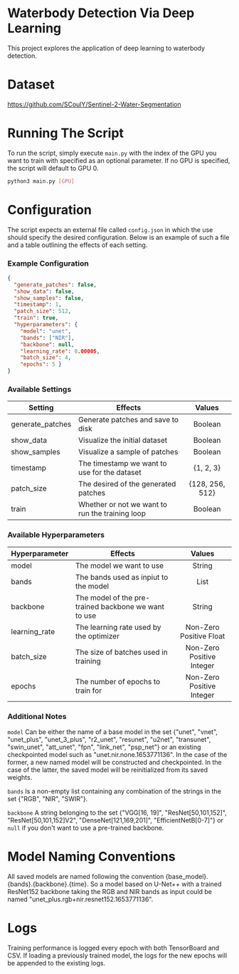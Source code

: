 # Waterbody Detection Via Deep Learning

This project explores the application of deep learning to waterbody detection.

# Dataset
https://github.com/SCoulY/Sentinel-2-Water-Segmentation

# Running The Script
To run the script, simply execute `main.py` with the index of the GPU you want to train with specified as an optional parameter. If no GPU is specified, the script will default to GPU 0.
```bash
python3 main.py [GPU]
```

# Configuration
The script expects an external file called `config.json` in which the use should specify the desired configuration. Below is an example of such a file and a table outlining the effects of each setting.

### Example Configuration
```json
{
  "generate_patches": false,
  "show_data": false,
  "show_samples": false,
  "timestamp": 1,
  "patch_size": 512,
  "train": true,
  "hyperparameters": {
    "model": "unet",
    "bands": ["NIR"],
    "backbone": null,
    "learning_rate": 0.00005,
    "batch_size": 4,
    "epochs": 5 }
}
```

### Available Settings
| Setting          | Effects                                          |  Values         |
|------------------|--------------------------------------------------|:---------------:|
| generate_patches | Generate patches and save to disk                | Boolean         |
| show_data        | Visualize the initial dataset                    | Boolean         |
| show_samples     | Visualize a sample of patches                    | Boolean         |
| timestamp        | The timestamp we want to use for the dataset     | {1, 2, 3}       |
| patch_size       | The desired of the generated patches             | {128, 256, 512} |
| train            | Whether or not we want to run the training loop  | Boolean         |

### Available Hyperparameters
| Hyperparameter   | Effects                                               |  Values                                         |
|------------------|-------------------------------------------------------|:-----------------------------------------------:|
| model            | The model we want to use                              | String                                          |
| bands            | The bands used as inpiut to the model                 | List<String>                                    |
| backbone         | The model of the pre-trained backbone we want to use  | String                                          |
| learning_rate    | The learning rate used by the optimizer               | Non-Zero Positive Float                         |
| batch_size       | The size of batches used in training                  | Non-Zero Positive Integer                       |
| epochs           | The number of epochs to train for                     | Non-Zero Positive Integer                       |

### Additional Notes
`model` Can be either the name of a base model in the set {"unet", "vnet", "unet_plus", "unet_3_plus", "r2_unet", "resunet", "u2net", "transunet", "swin_unet", "att_unet", "fpn", "link_net", "psp_net"} or an existing checkpointed model such as "unet.nir.none.1653771136". In the case of the former, a new named model will be constructed and checkpointed. In the case of the latter, the saved model will be reinitialized from its saved weights.  

`bands` Is a non-empty list containing any combination of the strings in the set {"RGB", "NIR", "SWIR"}.  

`backbone` A string belonging to the set {"VGG[16, 19]", "ResNet[50,101,152]", "ResNet[50,101,152]V2", "DenseNet[121,169,201]", "EfficientNetB[0-7]"} or `null` if you don't want to use a pre-trained backbone.  


# Model Naming Conventions
All saved models are named following the convention {base_model}.{bands}.{backbone}.{time}. So a model based on U-Net++ with a trained ResNet152 backbone taking the RGB and NIR bands as input could be named "unet_plus.rgb+nir.resnet152.1653771136".  

# Logs
Training performance is logged every epoch with both TensorBoard and CSV. If loading a previously trained model, the logs for the new epochs will be appended to the existing logs.  
  
